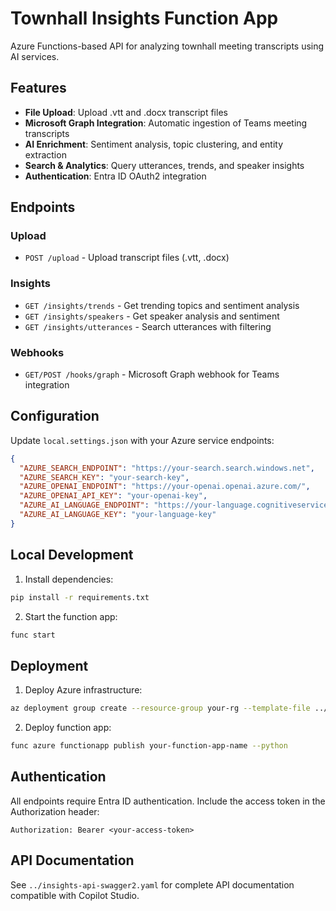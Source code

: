 # Townhall Insights Function App

Azure Functions-based API for analyzing townhall meeting transcripts using AI services.

## Features

- **File Upload**: Upload .vtt and .docx transcript files
- **Microsoft Graph Integration**: Automatic ingestion of Teams meeting transcripts
- **AI Enrichment**: Sentiment analysis, topic clustering, and entity extraction
- **Search & Analytics**: Query utterances, trends, and speaker insights
- **Authentication**: Entra ID OAuth2 integration

## Endpoints

### Upload
- `POST /upload` - Upload transcript files (.vtt, .docx)

### Insights
- `GET /insights/trends` - Get trending topics and sentiment analysis
- `GET /insights/speakers` - Get speaker analysis and sentiment
- `GET /insights/utterances` - Search utterances with filtering

### Webhooks
- `GET/POST /hooks/graph` - Microsoft Graph webhook for Teams integration

## Configuration

Update `local.settings.json` with your Azure service endpoints:

```json
{
  "AZURE_SEARCH_ENDPOINT": "https://your-search.search.windows.net",
  "AZURE_SEARCH_KEY": "your-search-key",
  "AZURE_OPENAI_ENDPOINT": "https://your-openai.openai.azure.com/",
  "AZURE_OPENAI_API_KEY": "your-openai-key",
  "AZURE_AI_LANGUAGE_ENDPOINT": "https://your-language.cognitiveservices.azure.com/",
  "AZURE_AI_LANGUAGE_KEY": "your-language-key"
}
```

## Local Development

1. Install dependencies:
```bash
pip install -r requirements.txt
```

2. Start the function app:
```bash
func start
```

## Deployment

1. Deploy Azure infrastructure:
```bash
az deployment group create --resource-group your-rg --template-file ../docs/azure_deploy.bicep --parameters @../docs/azure_deploy.parameters.json
```

2. Deploy function app:
```bash
func azure functionapp publish your-function-app-name --python
```

## Authentication

All endpoints require Entra ID authentication. Include the access token in the Authorization header:

```
Authorization: Bearer <your-access-token>
```

## API Documentation

See `../insights-api-swagger2.yaml` for complete API documentation compatible with Copilot Studio.
